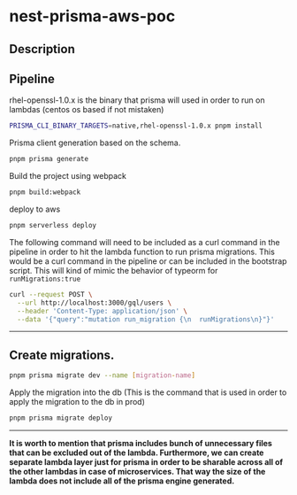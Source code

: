 # nest-prisma-aws-poc

## Description

## Pipeline

rhel-openssl-1.0.x is the binary that prisma will used in order to run on lambdas (centos os based if not mistaken)

```bash
PRISMA_CLI_BINARY_TARGETS=native,rhel-openssl-1.0.x pnpm install
```

Prisma client generation based on the schema. 

```bash
pnpm prisma generate
```

Build the project using webpack

```bash
pnpm build:webpack
```

deploy to aws

```bash
pnpm serverless deploy
```

The following command will need to be included as a curl command in the pipeline in order to hit the lambda function to run prisma migrations. This would be a curl command in the pipeline or can be included in the bootstrap script. This will kind of mimic the behavior of typeorm for `runMigrations:true`

```bash
curl --request POST \
  --url http://localhost:3000/gql/users \
  --header 'Content-Type: application/json' \
  --data '{"query":"mutation run_migration {\n  runMigrations\n}"}'
```

___

## Create migrations. 

```bash
pnpm prisma migrate dev --name [migration-name]
```

Apply the migration into the db (This is the command that is used in order to apply the migration to the db in prod)

```bash
pnpm prisma migrate deploy
```

___


**It is worth to mention that prisma includes bunch of unnecessary files that can be excluded out of the lambda. Furthermore, we can create separate lambda layer just for prisma in order to be sharable across all of the other lambdas in case of microservices. That way the size of the lambda does not include all of the prisma engine generated.**